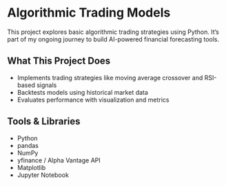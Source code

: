 # Algorithmic Trading Models

This project explores basic algorithmic trading strategies using Python. It’s part of my ongoing journey to build AI-powered financial forecasting tools.

## What This Project Does

- Implements trading strategies like moving average crossover and RSI-based signals
- Backtests models using historical market data
- Evaluates performance with visualization and metrics

## Tools & Libraries

- Python
- pandas
- NumPy
- yfinance / Alpha Vantage API
- Matplotlib
- Jupyter Notebook
